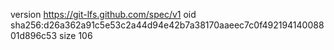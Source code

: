 version https://git-lfs.github.com/spec/v1
oid sha256:d26a362a91c5e53c2a44d94e42b7a38170aaeec7c0f49219414008801d896c53
size 106
